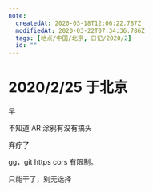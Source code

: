 ```yaml
---
note:
  createdAt: 2020-03-18T12:06:22.787Z
  modifiedAt: 2020-03-22T07:34:36.786Z
  tags: [地点/中国/北京, 日记/2020/2]
  id: ""
---
```


# 2020/2/25 于北京

<!-- @timer "date":"Tue Feb 25 2020 09:11:39 GMT+0800 (CST)" -->

早

<!-- @timer "date":"Tue Feb 25 2020 17:29:39 GMT+0800 (CST)","duration":"about 8 hours" -->

不知道 AR 涂鸦有没有搞头

<!-- @timer "date":"Tue Feb 25 2020 18:54:40 GMT+0800 (CST)","duration":"about 1 hour" -->

弃疗了

<!-- @timer "date":"Tue Feb 25 2020 22:58:53 GMT+0800 (CST)","duration":"about 4 hours" -->

gg，git https cors 有限制。

<!-- @timer "date":"Tue Feb 25 2020 23:54:47 GMT+0800 (CST)","duration":"about 1 hour" -->

只能干了，别无选择
